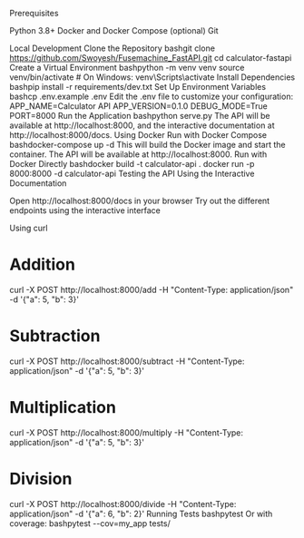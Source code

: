 Prerequisites

Python 3.8+
Docker and Docker Compose (optional)
Git

Local Development
Clone the Repository
bashgit clone https://github.com/Swoyesh/Fusemachine_FastAPI.git
cd calculator-fastapi
Create a Virtual Environment
bashpython -m venv venv
source venv/bin/activate  # On Windows: venv\Scripts\activate
Install Dependencies
bashpip install -r requirements/dev.txt
Set Up Environment Variables
bashcp .env.example .env
Edit the .env file to customize your configuration:
APP_NAME=Calculator API
APP_VERSION=0.1.0
DEBUG_MODE=True
PORT=8000
Run the Application
bashpython serve.py
The API will be available at http://localhost:8000, and the interactive documentation at http://localhost:8000/docs.
Using Docker
Run with Docker Compose
bashdocker-compose up -d
This will build the Docker image and start the container. The API will be available at http://localhost:8000.
Run with Docker Directly
bashdocker build -t calculator-api .
docker run -p 8000:8000 -d calculator-api
Testing the API
Using the Interactive Documentation

Open http://localhost:8000/docs in your browser
Try out the different endpoints using the interactive interface

Using curl

# Addition
curl -X POST http://localhost:8000/add -H "Content-Type: application/json" -d '{"a": 5, "b": 3}'

# Subtraction
curl -X POST http://localhost:8000/subtract -H "Content-Type: application/json" -d '{"a": 5, "b": 3}'

# Multiplication
curl -X POST http://localhost:8000/multiply -H "Content-Type: application/json" -d '{"a": 5, "b": 3}'

# Division
curl -X POST http://localhost:8000/divide -H "Content-Type: application/json" -d '{"a": 6, "b": 2}'
Running Tests
bashpytest
Or with coverage:
bashpytest --cov=my_app tests/